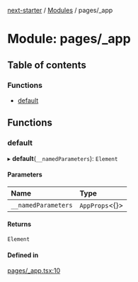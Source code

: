 [next-starter](../README.md) / [Modules](../modules.md) / pages/\_app

# Module: pages/\_app

## Table of contents

### Functions

- [default](pages__app.md#default)

## Functions

### default

▸ **default**(`__namedParameters`): `Element`

#### Parameters

| Name | Type |
| :------ | :------ |
| `__namedParameters` | `AppProps`<{}\> |

#### Returns

`Element`

#### Defined in

[pages/_app.tsx:10](https://github.com/troglodytto/next-starter/blob/0df78e2/src/pages/_app.tsx#L10)
